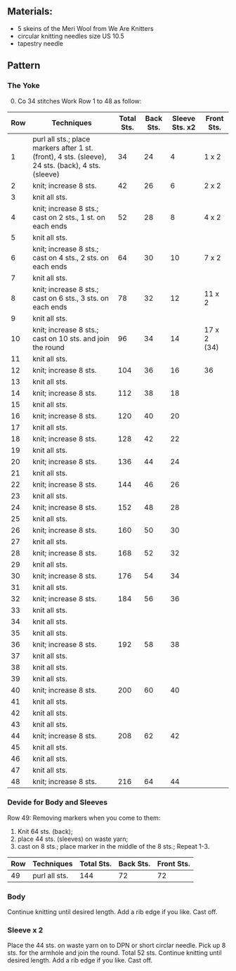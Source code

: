 ## Materials:
- 5 skeins of the Meri Wool from We Are Knitters
- circular knitting needles size US 10.5
- tapestry needle

## Pattern

### The Yoke
0. Co 34 stitches
Work Row 1 to 48 as follow:

| Row | Techniques | Total Sts. | Back Sts. | Sleeve Sts. x2 | Front Sts. |
|-----|------------|------------|-----------|----------------|------------|
| 1 | purl all sts.; place markers after 1 st. (front), 4 sts. (sleeve), 24 sts. (back), 4 sts. (sleeve)| 34 | 24 | 4 | 1 x 2|
| 2 | knit; increase 8 sts. | 42 | 26 | 6 | 2 x 2 |
| 3 | knit all sts. |  |  |  |  |
| 4 | knit; increase 8 sts.; cast on 2 sts., 1 st. on each ends | 52 | 28 | 8 | 4 x 2 |
| 5 | knit all sts. |  |  |  |  |
| 6 | knit; increase 8 sts.; cast on 4 sts., 2 sts. on each ends | 64 | 30 | 10 | 7 x 2|
| 7 | knit all sts. |  |  |  |  |
| 8 | knit; increase 8 sts.; cast on 6 sts., 3 sts. on each ends | 78 | 32 | 12 | 11 x 2 |
| 9 | knit all sts. |  |  |  |  |
| 10 | knit; increase 8 sts.; cast on 10 sts. and join the round | 96 | 34 | 14 | 17 x 2 (34) |
| 11 | knit all sts. |  |  |  |  |
| 12 | knit; increase 8 sts. | 104 | 36 | 16 | 36 |
| 13 | knit all sts. |  |  |  |  |
| 14 | knit; increase 8 sts. | 112 | 38 | 18 |  |
| 15 | knit all sts. |  |  |  |  |
| 16 | knit; increase 8 sts. | 120 | 40 | 20 |  |
| 17 | knit all sts. |  |  |  |  |
| 18 | knit; increase 8 sts. | 128 | 42 | 22 |  |
| 19 | knit all sts. |  |  |  |  |
| 20 | knit; increase 8 sts. | 136 | 44 | 24 |  |
| 21 | knit all sts. |  |  |  |  |
| 22 | knit; increase 8 sts. | 144 | 46 | 26 |  |
| 23 | knit all sts. |  |  |  |  |
| 24 | knit; increase 8 sts. | 152 | 48 | 28 |  |
| 25 | knit all sts. |  |  |  |  |
| 26 | knit; increase 8 sts. | 160 | 50 | 30 |  |
| 27 | knit all sts. |  |  |  |  |
| 28 | knit; increase 8 sts. | 168 | 52 | 32 |  |
| 29 | knit all sts. |  |  |  |  |
| 30 | knit; increase 8 sts. | 176 | 54 | 34 |  |
| 31 | knit all sts. |  |  |  |  |
| 32 | knit; increase 8 sts. | 184 | 56 | 36 |  |
| 33 | knit all sts. |  |  |  |  |
| 34 | knit all sts. |  |  |  |  |
| 35 | knit all sts. |  |  |  |  |
| 36 | knit; increase 8 sts. | 192 | 58 | 38 |  |
| 37 | knit all sts. |  |  |  |  |
| 38 | knit all sts. |  |  |  |  |
| 39 | knit all sts. |  |  |  |  |
| 40 | knit; increase 8 sts. | 200 | 60 | 40 |  |
| 41 | knit all sts. |  |  |  |  |
| 42 | knit all sts. |  |  |  |  |
| 43 | knit all sts. |  |  |  |  |
| 44 | knit; increase 8 sts. | 208 | 62 | 42 |  |
| 45 | knit all sts. |  |  |  |  |
| 46 | knit all sts. |  |  |  |  |
| 47 | knit all sts. |  |  |  |  |
| 48 | knit; increase 8 sts. | 216 | 64 | 44 |  |

### Devide for Body and Sleeves

Row 49: Removing markers when you come to them:
1. Knit 64 sts. (back);
2. place 44 sts. (sleeves) on waste yarn; 
3. cast on 8 sts.; place marker in the middle of the 8 sts.;
Repeat 1-3. 

| Row | Techniques | Total Sts. | Back Sts. | Front Sts. |
|-----|------------|------------|-----------|------------|
| 49 | purl all sts.| 144 | 72 | 72|

### Body

Continue knitting until desired length. Add a rib edge if you like. Cast off.

### Sleeve x 2

Place the 44 sts. on waste yarn on to DPN or short circlar needle. Pick up 8 sts. for the armhole and join the round. Total 52 sts.
Continue knitting until desired length. Add a rib edge if you like. Cast off.
